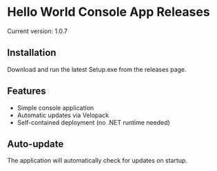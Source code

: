 # Hello World Console App Releases

Current version: 1.0.7

## Installation

Download and run the latest Setup.exe from the releases page.

## Features

- Simple console application
- Automatic updates via Velopack
- Self-contained deployment (no .NET runtime needed)

## Auto-update

The application will automatically check for updates on startup.
